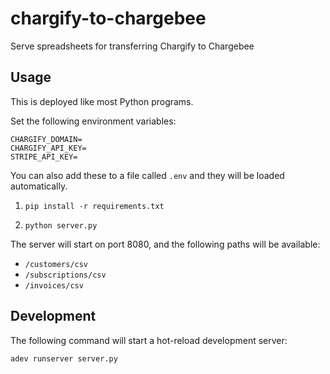 # chargify-to-chargebee
Serve spreadsheets for transferring Chargify to Chargebee

## Usage
This is deployed like most Python programs.

Set the following environment variables:

```
CHARGIFY_DOMAIN=
CHARGIFY_API_KEY=
STRIPE_API_KEY=
```

You can also add these to a file called `.env` and they will be loaded automatically.
1. ```
   pip install -r requirements.txt
   ```
1. ```
   python server.py
   ```

The server will start on port 8080, and the following paths will be available:

* `/customers/csv`
* `/subscriptions/csv`
* `/invoices/csv`

## Development
The following command will start a hot-reload development server:

```
adev runserver server.py
```
